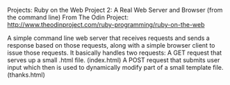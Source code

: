 Projects: Ruby on the Web
Project 2: A Real Web Server and Browser (from the command line)
From The Odin Project: http://www.theodinproject.com/ruby-programming/ruby-on-the-web

A simple command line web server that receives requests and sends a response based on those requests, along with a simple browser client to issue those requests.
It basically handles two requests:
  A GET request that serves up a small .html file. (index.html)
  A POST request that submits user input which then is used to dynamically modify part of a small template file. (thanks.html)